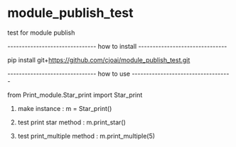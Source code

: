 # module_publish_test
test for module publish

------------------------------- how to install -------------------------------

pip install git+https://github.com/cjoai/module_publish_test.git



------------------------------- how to use -----------------------------------

from Print_module.Star_print import Star_print

1. make instance  :  m = Star_print()
   
2. test print star method : m.print_star()
  
3. test print_multiple method : m.print_multiple(5)
